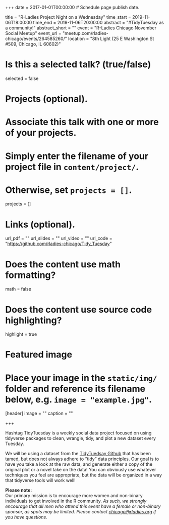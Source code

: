 +++
date = 2017-01-01T00:00:00  # Schedule page publish date.

title = "R-Ladies Project Night on a Wednesday"
time_start = 2019-11-06T18:00:00
time_end = 2019-11-06T20:00:00
abstract = "#TidyTuesday as a community!"
abstract_short = ""
event = "R-Ladies Chicago November Social Meetup"
event_url = "meetup.com/rladies-chicago/events/264585260/"
location = "8th Light (25 E Washington St #509, Chicago, IL 60602)"

# Is this a selected talk? (true/false)
selected = false

# Projects (optional).
#   Associate this talk with one or more of your projects.
#   Simply enter the filename of your project file in `content/project/`.
#   Otherwise, set `projects = []`.
projects = []

# Links (optional).
url_pdf = ""
url_slides = ""
url_video = ""
url_code = "https://github.com/rladies-chicago/Tidy_Tuesday"

# Does the content use math formatting?
math = false

# Does the content use source code highlighting?
highlight = true

# Featured image
# Place your image in the `static/img/` folder and reference its filename below, e.g. `image = "example.jpg"`.
[header]
image = ""
caption = ""

+++
  
Hashtag TidyTuesday is a weekly social data project focused on using tidyverse packages to clean, wrangle, tidy, and plot a new dataset every Tuesday.  

We will be using a dataset from the [TidyTuedsay Github](https://github.com/rfordatascience/tidytuesday)
that has been tamed, but does not always adhere to “tidy” data principles. Our goal is to have you take a look at the raw data, and generate either a copy of the original plot or a novel take on the data! You can obviously use whatever techniques you feel are appropriate, but the data will be organized in a way that tidyverse tools will work well!

    
  
  
**Please note:**    
Our primary mission is to encourage more women and non-binary individuals to get involved in the R community. *As such, we strongly encourage that all men who attend this event have a female or non-binary sponsor, as spots may be limited. Please contact chicago@rladies.org if you have questions.*  
    
  

